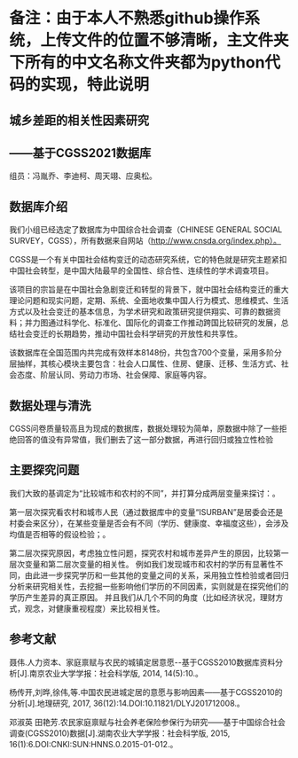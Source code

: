 #   备注：由于本人不熟悉github操作系统，上传文件的位置不够清晰，主文件夹下所有的中文名称文件夹都为python代码的实现，特此说明



##  城乡差距的相关性因素研究
##       ——基于CGSS2021数据库

组员：冯胤乔、李迪柯、周天翊、应奥松。

## 数据库介绍

我们小组已经选定了数据库为中国综合社会调查（CHINESE GENERAL SOCIAL SURVEY，CGSS），所有数据来自网站（http://www.cnsda.org/index.php）。

CGSS是一个有关中国社会结构变迁的动态研究系统，它的特色就是研究主题紧扣中国社会转型，是中国大陆最早的全国性、综合性、连续性的学术调查项目。

该项目的宗旨是在中国社会急剧变迁和转型的背景下，就中国社会结构变迁的重大理论问题和现实问题，定期、系统、全面地收集中国人行为模式、思维模式、生活方式以及社会变迁的基本信息，为学术研究和政策研究提供翔实、可靠的数据资料；并力图通过科学化、标准化、国际化的调查工作推动跨国比较研究的发展，总结社会变迁的长期趋势，推动中国社会科学研究的开放性和共享性。

该数据库在全国范围内共完成有效样本8148份，共包含700个变量，采用多阶分层抽样，其核心模块主要包含：社会人口属性、住房、健康、迁移、生活方式、社会态度、阶层认同、劳动力市场、社会保障、家庭等内容。

## 数据处理与清洗

CGSS问卷质量较高且为现成的数据库，数据处理较为简单，原数据中除了一些拒绝回答的值没有异常值，我们删去了这一部分数据，再进行回归或独立性检验

## 主要探究问题

我们大致的基调定为“比较城市和农村的不同”，并打算分成两层变量来探讨：。

第一层次探究看农村和城市人民（通过数据库中的变量“ISURBAN”是居委会还是村委会来区分），在某些变量是否会有不同（学历、健康度、幸福度这些），会涉及均值是否相等的假设检验；。

第二层次探究原因，考虑独立性问题，探究农村和城市差异产生的原因，比较第一层次变量和第二层次变量的相关性。
例如我们发现城市和农村的学历有显著性不同，由此进一步探究学历和一些其他的变量之间的关系，采用独立性检验或者回归分析来研究相关性，去挖掘一些影响他们学历的不同因素，实则就是在探究他们的学历产生差异的真正原因。
并且我们从几个不同的角度（比如经济状况，理财方式，观念，对健康重视程度）来比较相关性。

## 参考文献

聂伟.人力资本、家庭禀赋与农民的城镇定居意愿--基于CGSS2010数据库资料分析[J].南京农业大学学报：社会科学版, 2014, 14(5):10.。

杨传开,刘晔,徐伟,等.中国农民进城定居的意愿与影响因素——基于CGSS2010的分析[J].地理研究, 2017, 36(12):14.DOI:10.11821/DLYJ201712008.。

邓淑英 田艳芳.农民家庭禀赋与社会养老保险参保行为研究——基于中国综合社会调查(CGSS2010)数据[J].湖南农业大学学报：社会科学版, 2015, 16(1):6.DOI:CNKI:SUN:HNNS.0.2015-01-012.。

